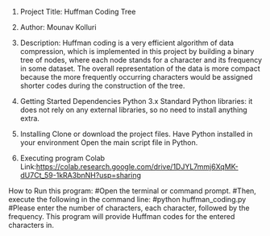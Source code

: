 1. Project Title: Huffman Coding Tree

2. Author: Mounav Kolluri
3. Description:
	Huffman coding is a very efficient algorithm of data compression, which is implemented in this project by building a binary tree of nodes, where each node stands for a character and its frequency in some 	dataset. The overall representation of the data is more compact because the more frequently occurring characters would be assigned shorter codes during the construction of the tree.
4. Getting Started
	Dependencies
	Python 3.x
	Standard Python libraries: it does not rely on any external libraries, so no need to install anything extra.
	

5. Installing
	Clone or download the project files.
	Have Python installed in your environment
	Open the main script file in Python.
6. Executing program
	Colab Link:https://colab.research.google.com/drive/1DJYL7mmj6XqMK-dU7Ct_59-1kRA3bnNH?usp=sharing

How to Run this program:
#Open the terminal or command prompt.
#Then, execute the following in the command line:
#python huffman_coding.py
#Please enter the number of characters, each character, followed by the frequency. This program will provide Huffman codes for the entered characters in.
	
